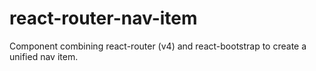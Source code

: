 # react-router-nav-item
Component combining react-router (v4) and react-bootstrap to create a unified nav item.
